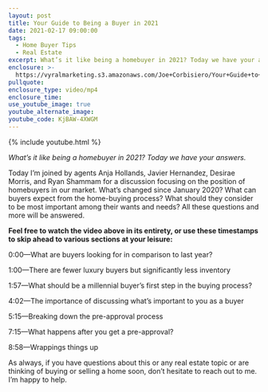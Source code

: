 ```yaml
---
layout: post
title: Your Guide to Being a Buyer in 2021
date: 2021-02-17 09:00:00
tags:
  - Home Buyer Tips
  - Real Estate
excerpt: What’s it like being a homebuyer in 2021? Today we have your answers.
enclosure: >-
  https://vyralmarketing.s3.amazonaws.com/Joe+Corbisiero/Your+Guide+to+Being+a+Buyer+in+2021.mp4
pullquote:
enclosure_type: video/mp4
enclosure_time:
use_youtube_image: true
youtube_alternate_image:
youtube_code: KjBAW-4XWGM
---
```


{% include youtube.html %}

*What’s it like being a homebuyer in 2021? Today we have your answers.*

Today I’m joined by agents Anja Hollands, Javier Hernandez, Desirae Morris, and Ryan Shammam for a discussion focusing on the position of homebuyers in our market. What’s changed since January 2020? What can buyers expect from the home-buying process? What should they consider to be most important among their wants and needs? All these questions and more will be answered.&nbsp;

**Feel free to watch the video above in its entirety, or use these timestamps to skip ahead to various sections at your leisure:&nbsp;**

0:00—What are buyers looking for in comparison to last year?&nbsp;

1:00—There are fewer luxury buyers but significantly less inventory&nbsp;

1:57—What should be a millennial buyer’s first step in the buying process?&nbsp;

4:02—The importance of discussing what’s important to you as a buyer&nbsp;

5:15—Breaking down the pre-approval process&nbsp;

7:15—What happens after you get a pre-approval?

8:58—Wrappings things up&nbsp;

As always, if you have questions about this or any real estate topic or are thinking of buying or selling a home soon, don’t hesitate to reach out to me. I’m happy to help.
